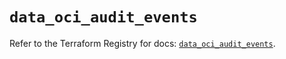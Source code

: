 # `data_oci_audit_events`

Refer to the Terraform Registry for docs: [`data_oci_audit_events`](https://registry.terraform.io/providers/oracle/oci/6.37.0/docs/data-sources/audit_events).
